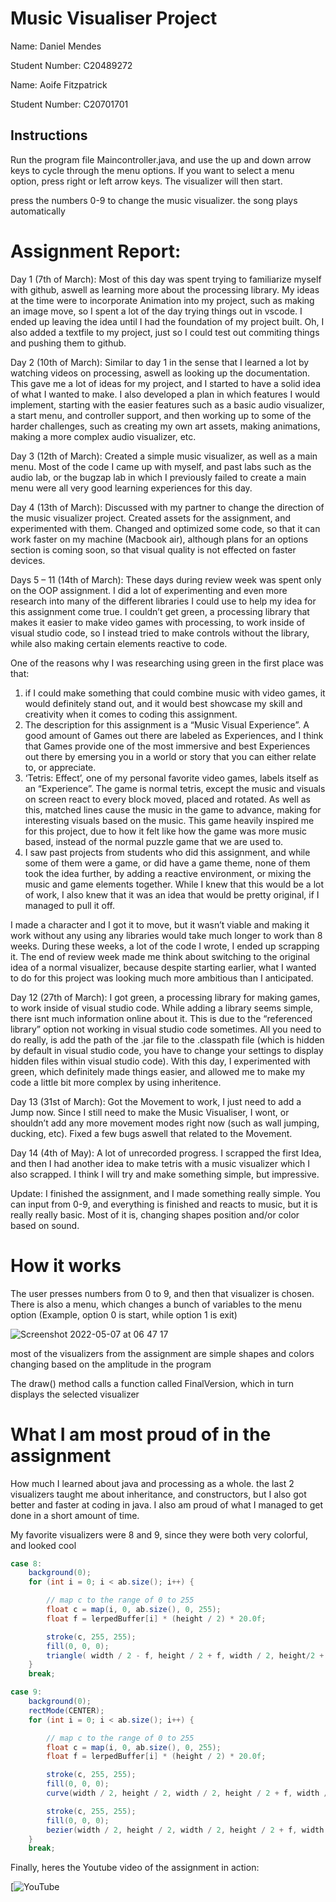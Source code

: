 # Music Visualiser Project

Name: Daniel Mendes

Student Number: C20489272

Name: Aoife Fitzpatrick

Student Number: C20701701

## Instructions
Run the program file Maincontroller.java, and use the up and down arrow keys to cycle through the menu options. If you want to select a menu option, press right or left arrow keys. The visualizer will then start.

press the numbers 0-9 to change the music visualizer. the song plays automatically

# Assignment Report:

Day 1 (7th of March): Most of this day was spent trying to familiarize myself with github, aswell as learning more about the processing library. My ideas at the time were to incorporate Animation into my project, such as making an image move, so I spent a lot of the day trying things out in vscode. I ended up leaving the idea until I had the foundation of my project built. Oh, I also added a textfile to my project, just so I could test out commiting things and pushing them to github.

Day 2 (10th of March): Similar to day 1 in the sense that I learned a lot by watching videos on processing, aswell as looking up the documentation. This gave me a lot of ideas for my project, and I started to have a solid idea of what I wanted to make. I also developed a plan in which features I would implement, starting with the easier features such as a basic audio visualizer, a start menu, and controller support, and then working up to some of the harder challenges, such as creating my own art assets, making animations, making a more complex audio visualizer, etc.

Day 3 (12th of March): Created a simple music visualizer, as well as a main menu. Most of the code I came up with myself, and past labs such as the audio lab, or the bugzap lab in which I previously failed to create a main menu were all very good learning experiences for this day.

Day 4 (13th of March): Discussed with my partner to change the direction of the music visualizer project. Created assets for the assignment, and experimented with them. Changed and optimized some code, so that it can work faster on my machine (Macbook air), although plans for an options section is coming soon, so that visual quality is not effected on faster devices.

Days 5 – 11 (14th of March): These days during review week was spent only on the OOP assignment. I did a lot of experimenting and even more research into many of the different libraries I could use to help my idea for this assignment come true. I couldn’t get green, a processing library that makes it easier to make video games with processing, to work inside of visual studio code, so I instead tried to make controls without the library, while also making certain elements reactive to code. 

One of the reasons why I was researching using green in the first place was that:
1.	if I could make something that could combine music with video games, it would definitely stand out, and it would best showcase my skill and creativity when it comes to coding this assignment.
2.	The description for this assignment is a “Music Visual Experience”. A good amount of Games out there are labeled as Experiences, and I think that Games provide one of the most immersive and best Experiences out there by emersing you in a world or story that you can either relate to, or appreciate.
3.	‘Tetris: Effect’, one of my personal favorite video games, labels itself as an “Experience”. The game is normal tetris, except the music and visuals on screen react to every block moved, placed and rotated. As well as this, matched lines cause the music in the game to advance, making for interesting visuals based on the music. This game heavily inspired me for this project, due to how it felt like how the game was more music based, instead of the normal puzzle game that we are used to.
4.	I saw past projects from students who did this assignment, and while some of them were a game, or did have a game theme, none of them took the idea further, by adding a reactive environment, or mixing the music and game elements together. While I knew that this would be a lot of work, I also knew that it was an idea that would be pretty original, if I managed to pull it off.

I made a character and I got it to move, but it wasn’t viable and making it work without any using any libraries would take much longer to work than 8 weeks. During these weeks, a lot of the code I wrote, I ended up scrapping it. The end of review week made me think about switching to the original idea of a normal visualizer, because despite starting earlier, what I wanted to do for this project was looking much more ambitious than I anticipated.

Day 12 (27th of March): I got green, a processing library for making games, to work inside of visual studio code. While adding a library seems simple, there isnt much information online about it. This is due to the “referenced library” option not working in visual studio code sometimes. All you need to do really, is add the path of the .jar file to the .classpath file (which is hidden by default in visual studio code, you have to change your settings to display hidden files within visual studio code). With this day, I experimented with green, which definitely made things easier, and allowed me to make my code a little bit more complex by using inheritence.

Day 13 (31st of March): Got the Movement to work, I just need to add a Jump now. Since I still need to make the Music Visualiser, I wont, or shouldn’t add any more movement modes right now (such as wall jumping, ducking, etc). Fixed a few bugs aswell that related to the Movement.

Day 14 (4th of May): A lot of unrecorded progress. I scrapped the first Idea, and then I had another idea to make tetris with a music visualizer which I also scrapped. I think I will try and make something simple, but impressive.

Update: I finished the assignment, and I made something really simple. You can input from 0-9, and everything is finished and reacts to music, but it is really really basic.
Most of it is, changing shapes position and/or color based on sound.

# How it works

The user presses numbers from 0 to 9, and then that visualizer is chosen.
There is also a menu, which changes a bunch of variables to the menu option (Example, option 0 is start, while option 1 is exit)

![Screenshot 2022-05-07 at 06 47 17](https://user-images.githubusercontent.com/98469510/167240431-eec5e595-90da-4954-97b4-182c7e933993.png)

most of the visualizers from the assignment are simple shapes and colors changing based on the amplitude in the program

The draw() method calls a function called FinalVersion, which in turn displays the selected visualizer

# What I am most proud of in the assignment

How much I learned about java and processing as a whole. the last 2 visualizers taught me about inheritance, and constructors, but I also got better and faster at coding in java. I also am proud of what I managed to get done in a short amount of time.

My favorite visualizers were 8 and 9, since they were both very colorful, and looked cool

```Java
case 8:
	background(0);
	for (int i = 0; i < ab.size(); i++) {

	    // map c to the range of 0 to 255
	    float c = map(i, 0, ab.size(), 0, 255);
	    float f = lerpedBuffer[i] * (height / 2) * 20.0f;

	    stroke(c, 255, 255);
	    fill(0, 0, 0);
	    triangle( width / 2 - f, height / 2 + f, width / 2, height/2 + f, width / 2 + f, height / 2 + f);
	}
	break;

case 9:
	background(0);
	rectMode(CENTER);
	for (int i = 0; i < ab.size(); i++) {

	    // map c to the range of 0 to 255
	    float c = map(i, 0, ab.size(), 0, 255);
	    float f = lerpedBuffer[i] * (height / 2) * 20.0f;

	    stroke(c, 255, 255);
	    fill(0, 0, 0);
	    curve(width / 2, height / 2, width / 2, height / 2 + f, width / 2 + f, height / 2 + f, width / 2 + f, height / 2);

	    stroke(c, 255, 255);
	    fill(0, 0, 0);
	    bezier(width / 2, height / 2, width / 2, height / 2 + f, width / 2 + f, height / 2 + f, width / 2 + f, height / 2);
	}
	break;
```

Finally, heres the Youtube video of the assignment in action:

[![YouTube](https://www.youtube.com/watch?v=21Q2ZVyAuiI)

